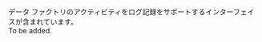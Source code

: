 <Namespace Name="Microsoft.Azure.Management.DataFactories.Runtime">
  <Docs>
    <summary>データ ファクトリのアクティビティをログ記録をサポートするインターフェイスが含まれています。</summary> 
    <remarks>To be added.</remarks>
  </Docs>
</Namespace>
